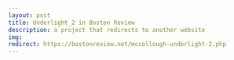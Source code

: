 ```yaml
---
layout: post
title: Underlight_2 in Boston Review
description: a project that redirects to another website
img:
redirect: https://bostonreview.net/mccollough-underlight-2.php
--- 
```

